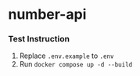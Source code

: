 # number-api

### Test Instruction

1. Replace `.env.example` to `.env`
2. Run `docker compose up -d --build`